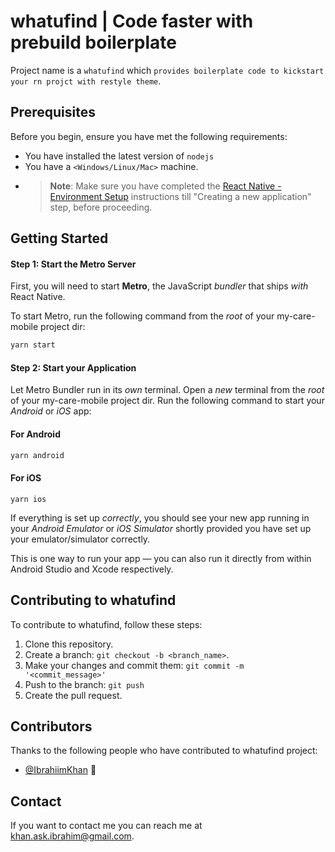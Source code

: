 # whatufind | Code faster with prebuild boilerplate

Project name is a `whatufind` which `provides boilerplate code to kickstart your rn projct with restyle theme`.

## Prerequisites

Before you begin, ensure you have met the following requirements:
<!--- These are just example requirements. Add, duplicate or remove as required --->
* You have installed the latest version of `nodejs`
* You have a `<Windows/Linux/Mac>` machine.
* >**Note**: Make sure you have completed the [React Native - Environment Setup](https://reactnative.dev/docs/environment-setup) instructions till "Creating a new application" step, before proceeding.

## Getting Started

#### Step 1: Start the Metro Server

First, you will need to start **Metro**, the JavaScript _bundler_ that ships _with_ React Native.

To start Metro, run the following command from the _root_ of your my-care-mobile project dir:

```bash
yarn start
```

#### Step 2: Start your Application

Let Metro Bundler run in its _own_ terminal. Open a _new_ terminal from the _root_ of your my-care-mobile project dir. Run the following command to start your _Android_ or _iOS_ app:

#### For Android

```bash
yarn android
```

#### For iOS

```
yarn ios
```

If everything is set up _correctly_, you should see your new app running in your _Android Emulator_ or _iOS Simulator_ shortly provided you have set up your emulator/simulator correctly.

This is one way to run your app — you can also run it directly from within Android Studio and Xcode respectively.


## Contributing to whatufind 
<!--- If your README is long or you have some specific process or steps you want contributors to follow, consider creating a separate CONTRIBUTING.md file--->
To contribute to whatufind, follow these steps:

1. Clone this repository.
2. Create a branch: `git checkout -b <branch_name>`.
3. Make your changes and commit them: `git commit -m '<commit_message>'`
4. Push to the branch: `git push`
5. Create the pull request.

## Contributors

Thanks to the following people who have contributed to whatufind project:

* [@IbrahiimKhan](https://github.com/IbrahiimKhan) 📖


## Contact

If you want to contact me you can reach me at <khan.ask.ibrahim@gmail.com>.
